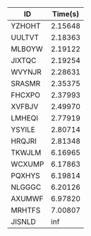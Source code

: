 |ID|Time(s)|
|-|-|
|YZHOHT|2.15648|
|UULTVT|2.18363|
|MLBOYW|2.19122|
|JIXTQC|2.19254|
|WVYNJR|2.28631|
|SRASMR|2.35375|
|FHCXPO|2.37993|
|XVFBJV|2.49970|
|LMHEQI|2.77919|
|YSYILE|2.80714|
|HRQJRI|2.81348|
|TKWJLM|6.16965|
|WCXUMP|6.17863|
|PQXHYS|6.19814|
|NLGGGC|6.20126|
|AXUMWF|6.97820|
|MRHTFS|7.00807|
|JISNLD|inf|
